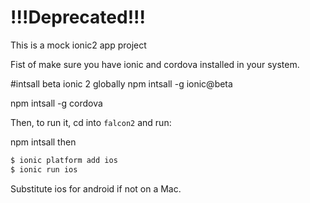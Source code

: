 # !!!Deprecated!!!

This is a mock ionic2 app project

Fist of make sure you have ionic and cordova installed in your system.

#intsall beta ionic 2 globally
npm intsall -g ionic@beta

npm intsall -g cordova

Then, to run it, cd into `falcon2` and run:

npm intsall
then

```bash
$ ionic platform add ios
$ ionic run ios
```

Substitute ios for android if not on a Mac.
